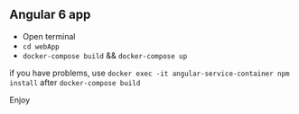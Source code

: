 ## Angular 6 app
- Open terminal
- `cd webApp`
- `docker-compose build` && `docker-compose up`

if you have problems, use `docker exec -it angular-service-container npm install` after `docker-compose build`

Enjoy